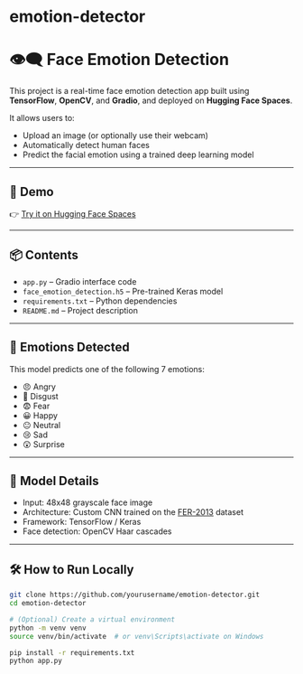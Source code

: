 # emotion-detector
# 👁️‍🗨️ Face Emotion Detection

This project is a real-time face emotion detection app built using **TensorFlow**, **OpenCV**, and **Gradio**, and deployed on **Hugging Face Spaces**.

It allows users to:
- Upload an image (or optionally use their webcam)
- Automatically detect human faces
- Predict the facial emotion using a trained deep learning model

---

## 🚀 Demo

👉 [Try it on Hugging Face Spaces](https://huggingface.co/spaces/YOUR_USERNAME/YOUR_SPACE_NAME)  

---

## 📦 Contents

- `app.py` – Gradio interface code
- `face_emotion_detection.h5` – Pre-trained Keras model
- `requirements.txt` – Python dependencies
- `README.md` – Project description

---

## 🧠 Emotions Detected

This model predicts one of the following 7 emotions:

- 😠 Angry  
- 🤢 Disgust  
- 😨 Fear  
- 😀 Happy  
- 😐 Neutral  
- 😢 Sad  
- 😲 Surprise

---

## 🧪 Model Details

- Input: 48x48 grayscale face image
- Architecture: Custom CNN trained on the [FER-2013](https://www.kaggle.com/datasets/msambare/fer2013) dataset
- Framework: TensorFlow / Keras
- Face detection: OpenCV Haar cascades

---

## 🛠️ How to Run Locally

```bash
git clone https://github.com/yourusername/emotion-detector.git
cd emotion-detector

# (Optional) Create a virtual environment
python -m venv venv
source venv/bin/activate  # or venv\Scripts\activate on Windows

pip install -r requirements.txt
python app.py

